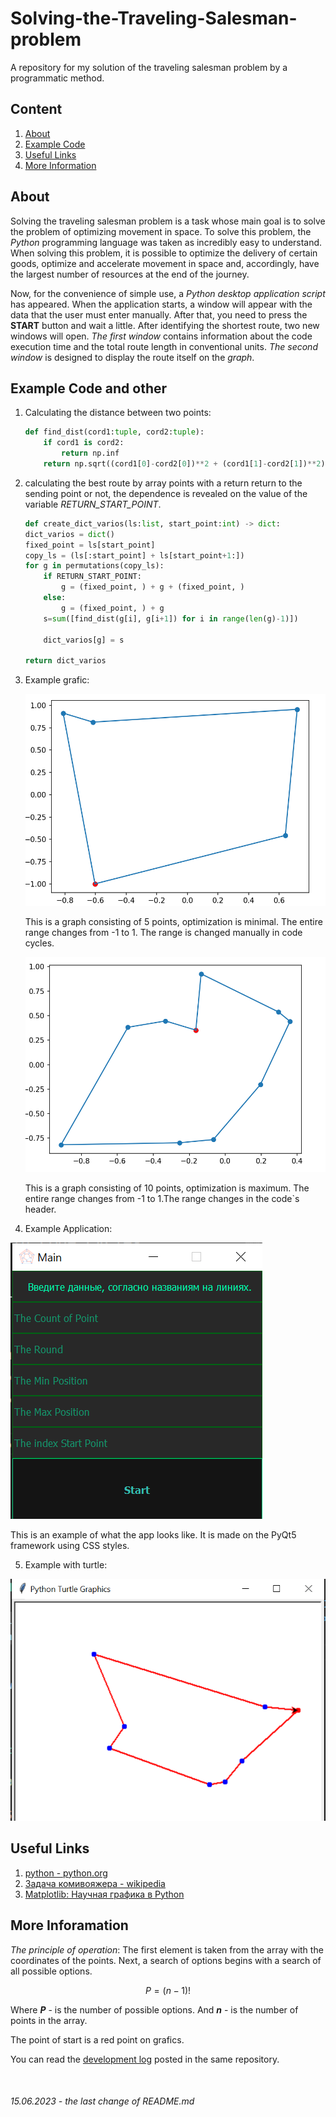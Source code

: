 # Solving-the-Traveling-Salesman-problem
A repository for my solution of the traveling salesman problem by a programmatic method.


## **Content**
1. [About](/README.md#about)
2. [Example Code](/README.md#example-code-and-other)
3. [Useful Links](/README.md#useful-links)
4. [More Information](/README.md#more-inforamation)

## **About**

Solving the traveling salesman problem is a task whose main goal is to solve the problem of optimizing movement in space. To solve this problem, the _Python_ programming language was taken as incredibly easy to understand. When solving this problem, it is possible to optimize the delivery of certain goods, optimize and accelerate movement in space and, accordingly, have the largest number of resources at the end of the journey.

Now, for the convenience of simple use, a _Python desktop application script_ has appeared. When the application starts, a window will appear with the data that the user must enter manually. After that, you need to press the **START** button and wait a little. After identifying the shortest route, two new windows will open. _The first window_ contains information about the code execution time and the total route length in conventional units. _The second window_ is designed to display the route itself on the _graph_.

## **Example Code and other**
1. Сalculating the distance between two points:
    ```python
    def find_dist(cord1:tuple, cord2:tuple):
        if cord1 is cord2:
            return np.inf
        return np.sqrt((cord1[0]-cord2[0])**2 + (cord1[1]-cord2[1])**2)
    ```
2. calculating the best route by array points with a return return to the sending point or not, the dependence is revealed on the value of the variable _RETURN_START_POINT_.
    ```python
    def create_dict_varios(ls:list, start_point:int) -> dict:
    dict_varios = dict()
    fixed_point = ls[start_point]
    copy_ls = (ls[:start_point] + ls[start_point+1:])
    for g in permutations(copy_ls):
        if RETURN_START_POINT:
            g = (fixed_point, ) + g + (fixed_point, )
        else:
            g = (fixed_point, ) + g
        s=sum([find_dist(g[i], g[i+1]) for i in range(len(g)-1)])

        dict_varios[g] = s
    
    return dict_varios
    ```
3. Example grafic:

    ![graf1](/images/graf1.png)

    This is a graph consisting of 5 points, optimization is minimal. The entire range changes from -1 to 1. The range is changed manually in code cycles.

    ![graf2](/images/graf-10-point.png)

    This is a graph consisting of 10 points, optimization is maximum. The entire range changes from -1 to 1.The range changes in the code`s header.

4. Example Application:

![app](/images/app1.png)

This is an example of what the app looks like. It is made on the PyQt5 framework using CSS styles.

5. Example with turtle:

![turtle](/images/turtle-examle.png)


## **Useful Links**

1. [python - python.org](https://python.org)
2. [Задача комивояжера - wikipedia](https://ru.wikipedia.org/wiki/%D0%97%D0%B0%D0%B4%D0%B0%D1%87%D0%B0_%D0%BA%D0%BE%D0%BC%D0%BC%D0%B8%D0%B2%D0%BE%D1%8F%D0%B6%D1%91%D1%80%D0%B0#:~:text=%D0%97%D0%B0%D0%B4%D0%B0%D1%87%D0%B0%20%D0%BA%D0%BE%D0%BC%D0%BC%D0%B8%D0%B2%D0%BE%D1%8F%D0%B6%D1%91%D1%80%D0%B0%20(%D0%B8%D0%BB%D0%B8%20TSP%20%D0%BE%D1%82,%D0%BF%D0%BE%D1%81%D0%BB%D0%B5%D0%B4%D1%83%D1%8E%D1%89%D0%B8%D0%BC%20%D0%B2%D0%BE%D0%B7%D0%B2%D1%80%D0%B0%D1%82%D0%BE%D0%BC%20%D0%B2%20%D0%B8%D1%81%D1%85%D0%BE%D0%B4%D0%BD%D1%8B%D0%B9%20%D0%B3%D0%BE%D1%80%D0%BE%D0%B4.))
3. [Matplotlib: Научная графика в Python](https://pythonworld.ru/novosti-mira-python/scientific-graphics-in-python.html)

## **More Inforamation**

_The principle of operation_:
The first element is taken from the array with the coordinates of the points. Next, a search of options begins with a search of all possible options. 

$$
P = (n-1)!
$$

Where _**P**_ - is the number of possible options. And _**n**_ - is the number of points in the array.

The point of start is a red point on grafics.

You can read the [development log](/DevelopmentLog.md) posted in the same repository.

<br></n>

###### 15.06.2023 - the last change of README.md
